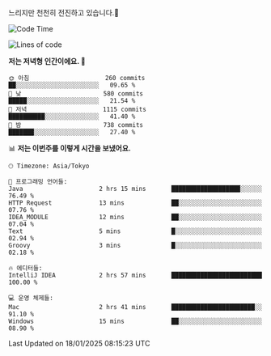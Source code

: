 느리지만 천천히 전진하고 있습니다.🐢

<!--START_SECTION:waka-->
![Code Time](http://img.shields.io/badge/Code%20Time-1%2C516%20hrs%201%20min-blue)

![Lines of code](https://img.shields.io/badge/%EC%A0%80%EB%8A%94%20%EC%97%AC%ED%83%9C%EA%B9%8C%EC%A7%80%20-916.3%20thousand%20%EC%A4%84%EC%9D%98%20%EC%BD%94%EB%93%9C%EB%A5%BC%20%EC%9E%91%EC%84%B1%ED%96%88%EC%96%B4%EC%9A%94.-blue)

**저는 저녁형 인간이에요. 🦉** 

```text
🌞 아침                     260 commits         ██░░░░░░░░░░░░░░░░░░░░░░░   09.65 % 
🌆 낮　                     580 commits         █████░░░░░░░░░░░░░░░░░░░░   21.54 % 
🌃 저녁                     1115 commits        ██████████░░░░░░░░░░░░░░░   41.40 % 
🌙 밤　                     738 commits         ███████░░░░░░░░░░░░░░░░░░   27.40 % 
```


📊 **저는 이번주를 이렇게 시간을 보냈어요.** 

```text
🕑︎ Timezone: Asia/Tokyo

💬 프로그래밍 언어들: 
Java                     2 hrs 15 mins       ███████████████████░░░░░░   76.49 % 
HTTP Request             13 mins             ██░░░░░░░░░░░░░░░░░░░░░░░   07.76 % 
IDEA_MODULE              12 mins             ██░░░░░░░░░░░░░░░░░░░░░░░   07.04 % 
Text                     5 mins              █░░░░░░░░░░░░░░░░░░░░░░░░   02.94 % 
Groovy                   3 mins              █░░░░░░░░░░░░░░░░░░░░░░░░   02.18 % 

🔥 에디터들: 
IntelliJ IDEA            2 hrs 57 mins       █████████████████████████   100.00 % 

💻 운영 체제들: 
Mac                      2 hrs 41 mins       ███████████████████████░░   91.10 % 
Windows                  15 mins             ██░░░░░░░░░░░░░░░░░░░░░░░   08.90 % 
```


 Last Updated on 18/01/2025 08:15:23 UTC
<!--END_SECTION:waka-->
